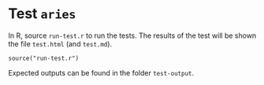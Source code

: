 # Test `aries`

In R, source `run-test.r` to run the tests.
The results of the test will be shown
the file `test.html` (and `test.md`).

```
source("run-test.r")
```

Expected outputs can be found in the folder `test-output`.



